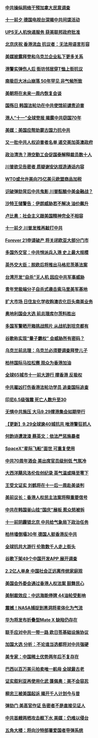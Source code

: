 #### [中共操纵网络干预加拿大民意调查](../pages/nsc418/n11561372.md) 
#### [十一前夕 德国电视台深揭中共间谍活动](../pages/nsc418/n11561317.md) 
#### [UPS无人机快递服务 获美联邦政府批准](../pages/nsc418/n11561168.md) 
#### [北京庆祝 香港流血 抗议者：无法用语言形容](../pages/nsc418/n11561110.md) 
#### [美媒披露拜登和乌克兰企业私下更多关系](../pages/nsc418/n11560648.md) 
#### [港警实弹伤人后 街坊邻居穿T恤上街抗议](../pages/nsc418/n11560831.md) 
#### [南极巨大冰山崩落 50年罕见 非气候所致](../pages/nsc418/n11560681.md) 
#### [美朝将在未来一周内恢复会谈](../pages/nsc418/n11560560.md) 
#### [国殇日 韩国法轮功在中共使馆前谴责迫害](../pages/nsc418/n11560082.md) 
#### [港人“十一”全球登报 揭露中共窃国70年](../pages/nsc418/n11559700.md) 
#### [美媒：美国应帮助蒙古国力抗中共](../pages/nsc418/n11559805.md) 
#### [又一批中共人权迫害者名单 递交美加英澳政府](../pages/nsc418/n11558054.md) 
#### [政治清洗？港空勤工会促国泰解释裁员数十人](../pages/nsc418/n11558219.md) 
#### [川普欲见告密者 质疑谢安达捏造通话内容](../pages/nsc418/n11557697.md) 
#### [WTO或允许美向75亿美元欧盟商品加税](../pages/nsc418/n11557941.md) 
#### [识破弹劾背后中共鬼影 川普酝酿中美金融战？](../pages/nsc418/n11558078.md) 
#### [沙特王储警告：伊朗威胁若不解决 油价飙升](../pages/nsc418/n11557806.md) 
#### [卢比奥：社会主义跟美国精神完全不相容](../pages/nsc418/n11557894.md) 
#### [十一前夕 川普发推再敲打中共](../pages/nsc418/n11557662.md) 
#### [Forever 21申请破产 将关闭欧亚大部分门市](../pages/nsc418/n11557497.md) 
#### [多国外交官：中共悄派兵入港 史上最大规模](../pages/nsc418/n11557563.md) 
#### [英外交大臣：脱欧后将推出马格尼茨基法案](../pages/nsc418/n11557586.md) 
#### [台湾开发“自杀”无人机 因应中共军事威胁](../pages/nsc418/n11557037.md) 
#### [青年党极端分子自杀式袭击索马里美军基地](../pages/nsc418/n11557266.md) 
#### [扩大市场 日住友化学收购澳农化巨头南美业务](../pages/nsc418/n11556850.md) 
#### [奥地利国会大选 前总理库尔茨料胜出](../pages/nsc418/n11556553.md) 
#### [多国军警晒开箱挑战照片 从战机到坦克都有](../pages/nsc418/n11556469.md) 
#### [谷歌称实现“量子霸权” 会威胁所有密码？](../pages/nsc418/n11555410.md) 
#### [乌克兰前总理：乌克兰必须要调查拜登儿子](../pages/nsc418/n11555373.md) 
#### [柏林国际马拉松赛 观众为香港加油](../pages/nsc418/n11555441.md) 
#### [全球65城市十一前大游行 撑香港 反极权](../pages/nsc418/n11554701.md) 
#### [中共雇凶打伤香港法轮功学员 追查国际追查](../pages/nsc418/n11554381.md) 
#### [印尼6.5级强震 死亡人数升至30](../pages/nsc418/n11555392.md) 
#### [无惧中共施压 大马9.29撑港集会如期举行](../pages/nsc418/n11555259.md) 
#### [【更新】9.29全球逾40城抗共 唯港警狂抓人](../pages/nsc418/n11553704.md) 
#### [何韵诗遭泼漆 蔡英文：依法严惩施暴者](../pages/nsc418/n11554700.md) 
#### [SpaceX“星际飞船”面世 可重复使用](../pages/nsc418/n11554214.md) 
#### [中共70周年酒会 美出席官员级别低 气氛冷](../pages/nsc418/n11554792.md) 
#### [大西洋飓风洛伦佐创纪录 英气温或降至零下](../pages/nsc418/n11554374.md) 
#### [王受文证实 刘鹤将在十一后一周赴美谈判](../pages/nsc418/n11554452.md) 
#### [美前议长：香港人权民主法案将释重要信号](../pages/nsc418/n11553650.md) 
#### [中共在韩国釜山挂“国庆”展板 惹众怒被拆](../pages/nsc418/n11554225.md) 
#### [十一前阴霾锁北京 中共给气象局下政治任务](../pages/nsc418/n11554120.md) 
#### [柏林墙倒塌30年 德国人挺香港反中共](../pages/nsc418/n11553225.md) 
#### [全球抗共大游行 伦敦数千人走上街头](../pages/nsc418/n11552948.md) 
#### [谷歌下架49个中国开发APP 展开调查](../pages/nsc418/n11552928.md) 
#### [2.2亿人单身 中国社会正远离传统家庭观](../pages/nsc418/n11551820.md) 
#### [美国会外委会通过香港人权法案 鼓舞民心](../pages/nsc418/n11551555.md) 
#### [美制裁效应：中远海能停牌 44油轮受影响](../pages/nsc418/n11550947.md) 
#### [震撼！NASA捕捉到黑洞将星体化为气流](../pages/nsc418/n11551017.md) 
#### [华为将发布折叠型Mate X 缺陷仍存在](../pages/nsc418/n11550823.md) 
#### [联手应对中共一带一路 欧日签基础设施协议](../pages/nsc418/n11550875.md) 
#### [加国大选 分析：不论谁当选都将对中共强硬](../pages/nsc418/n11550796.md) 
#### [美专家：中国稀土优势两年后不复存在](../pages/nsc418/n11550182.md) 
#### [巴西以百万美元拍卖唯一航母 全球最古老](../pages/nsc418/n11550229.md) 
#### [证实叙利亚再使用化武 蓬佩奥：美不会容忍](../pages/nsc418/n11550126.md) 
#### [柳忠三被美国起诉 揭开千人计划今与昔](../pages/nsc418/n11541932.md) 
#### [弹劾门 美高官作证 告密者不是直接见证人](../pages/nsc418/n11549189.md) 
#### [中共首艘两栖攻击舰下水 美媒：仍难以侵台](../pages/nsc418/n11550003.md) 
#### [五角大楼：将向沙特部署爱国者导弹系统](../pages/nsc418/n11549118.md) 
